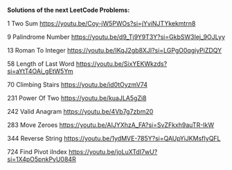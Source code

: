 **Solutions of the next LeetCode Problems:**

1 Two Sum
https://youtu.be/Coy-jW5PWOs?si=jYviNJTYkekmtrn8

9 Palindrome Number
https://youtu.be/d9_Tj9Y9T3Y?si=GkbSW3Iej_9OJLyy

13 Roman To Integer
https://youtu.be/IKqJ2gb8XJI?si=LGPgO0qgiyPiZDQY

58 Length of Last Word
https://youtu.be/SixYEKWkzds?si=aYtT4OAi_gEtW5Ym

70 Climbing Stairs
https://youtu.be/id0tOyzmV74

231 Power Of Two
https://youtu.be/kuaJLA5gZi8

242 Valid Anagram
https://youtu.be/4Vb7g7zbm20

283 Move Zeroes
https://youtu.be/AIJYXhzA_FA?si=SvZFkxh9auTR-IkW

344 Reverse String
https://youtu.be/1ydMVE-785Y?si=QAUpYiJKMsfIyQFL

724 Find Pivot iIndex
https://youtu.be/joLuXTdI7wU?si=1X4pO5pnkPyU084R
